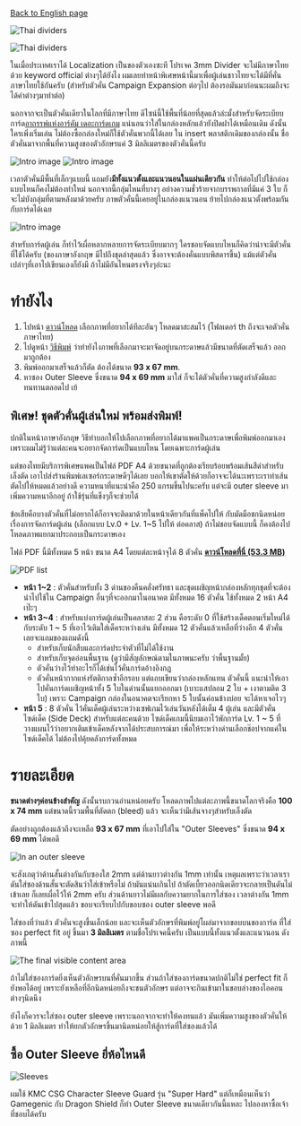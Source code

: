 [Back to English page](./)

![Thai dividers](../../../static/image/documentation/divider/thai1.webp)

![Thai dividers](../../../static/image/documentation/divider/thai2.webp)

ในเมื่อประเทศเราได้ Localization เป็นของตัวเองซะที โปรเจค 3mm Divider จะไม่มีภาษาไทยด้วย keyword official ต่างๆได้ยังไง ผมเลยทำหน้าพิเศษหน้านี้มาเพื่อผู้เล่นชาวไทยจะได้มีที่คั่นภาษาไทยใช้กันครับ (สำหรับตัวคั่น Campaign Expansion ต่อๆไป ต้องรอมันมาก่อนนะผมถึงจะได้คำต่างๆมาทำต่อ)

นอกจากจะเป็นตัวคั่นเดียวในโลกที่มีภาษาไทย ดีไซน์นี้ใช้พื้นที่น้อยที่สุดแล้วล่ะมั้งสำหรับจัดระเบียบการ์ด[อาถรรพ์แห่งอาร์คัม เดอะการ์ดเกม](https://www.towertacticgames.com/blogs/announcement/arkham-horror-lcg) แน่นอนว่าใส่ในกล่องหลักแล้วยังปิดฝาได้เหมือนเดิม ดังนั้นใครเพิ่งเริ่มเล่น ไม่ต้องซื้อกล่องใหม่ก็ใช้ตัวคั่นพวกนี้ได้เลย ใน insert พลาสติกเดิมของกล่องนั้น ชื่อตัวคั่นมาจากพื้นที่ความสูงของตัวอักษรแค่ 3 มิลลิเมตรของตัวคั่นนี้ครับ

![Intro image](../../../static/image/documentation/divider/head1.webp)
![Intro image](../../../static/image/documentation/divider/head2.webp)

เวลาตัวคั่นมีพื้นที่เล็กๆแบบนี้ แถมยัง**มีทั้งแนวตั้งและแนวนอนในแผ่นเดียวกัน** ทำให้ต่อไปไปใช้กล่องแบบไหนก็คงไม่ต้องทำใหม่ นอกจากนี้กลุ่มไหนที่บางๆ อย่างความชั่วร้ายจากบรรพกาลที่มีแค่ 3 ใบ ก็จะไม่บังกลุ่มที่ตามหลังมาด้วยครับ ภาพตัวคั่นนี้เคยอยู่ในกล่องแนวนอน ย้ายไปกล่องแนวตั้งพร้อมกันกับการ์ดได้เฉย

![Intro image](../../../static/image/documentation/divider/head3.webp)

สำหรับการ์ดผู้เล่น ก็ทำไว้เผื่อหลากหลายการจัดระเบียบมากๆ ใครชอบจัดแบบไหนก็คิดว่าน่าจะมีตัวคั่นที่ใช้ได้ครับ (ของภาษาอังกฤษ มีไปถึงชุดล่าสุดแล้ว ซึ่งอาจจะต้องคั่นแบบพิสดารขึ้น) แม้แต่ตัวคั่นเปล่าๆที่เอาไปเขียนเองก็ยังมี ถ้าไม่มีอันไหนตรงจริงๆอ่ะนะ

# ทำยังไง

1. ไปหน้า [ดาวน์โหลด](./download) เลือกภาพที่อยากได้ทีละอันๆ โหลดมาสะสมไว้ (โฟลเดอร์ th ถึงจะเจอตัวคั่นภาษาไทย)
2. ไปดูหน้า [วิธีพิมพ์](./print) ว่าทำยังไงภาพที่เลือกมาจะมาจัดอยู่บนกระดาษแล้วมีขนาดที่ตัดเสร็จแล้ว ออกมาถูกต้อง
3. พิมพ์ออกมาเสร็จแล้วก็ตัด ต้องได้ขนาด **93 x 67 mm**.
4. หาซอง Outer Sleeve ซึ่งขนาด **94 x 69 mm** มาใส่ ก็จะได้ตัวคั่นที่ความสูงกำลังดีและทนทานตลอดไป เย้

## พิเศษ! ชุดตัวคั่นผู้เล่นใหม่ พร้อมส่งพิมพ์!

ปกติในหน้าภาษาอังกฤษ วิธีทำบอกให้ไปเลือกภาพที่อยากได้มาแพคเป็นกระดาษเพื่อพิมพ์ออกมาเอง เพราะผมไม่รู้ว่าแต่ละคนจะอยากจัดการ์ดเป็นแบบไหน โดยเฉพาะการ์ดผู้เล่น

แต่ของไทยมีบริการพิเศษแพคเป็นไฟล์ PDF A4 ด้วยขนาดที่ถูกต้องเรียบร้อยพร้อมเส้นสีดำสำหรับเล็งตัด เอาไปส่งร้านพิมพ์เลเซอร์กระดาษดีๆได้เลย บอกให้เขาตัดให้ด้วยก็อาจจะได้นะเพราะเราทำเส้นตัดไปให้หมดแล้วอย่างดี ความหนาที่แนะนำคือ 250 แกรมขึ้นไปนะครับ แต่จะมี outer sleeve มาเพิ่มความหนาอีกอยู่ ถ้าใช้รุ่นที่แข็งๆก็จะช่วยได้

ข้อเสียคือบางตัวคั่นที่ไม่อยากได้ก็อาจจะติดมาด้วยในหน้าเดียวกันที่แพ็คไปให้ กับมัดมือชกนิดหน่อยเรื่องการจัดการ์ดผู้เล่น (เลือกแบบ Lv.0 + Lv. 1~5 ไปให้ ต่อคลาส) ถ้าไม่ชอบจัดแบบนี้ ก็คงต้องไปโหลดภาพแยกมาประกอบเป็นกระดาษเอง

ไฟล์ PDF นี้มีทั้งหมด 5 หน้า ขนาด A4 โดยแต่ละหน้าจุได้ 8 ตัวคั่น [**ดาวน์โหลดที่นี่ (53.3 MB)**](https://drive.google.com/file/d/1HJ_o4cGdgkdqwET0YsOvHHVd0as5Og8y/view?usp=share_link)
 
![PDF list](../../../static/image/documentation/divider/thai-menu.webp)

- **หน้า 1~2** : ตัวคั่นสำหรับทั้ง 3 ด่านของคืนคลั่งศรัทธา และชุดเผชิญหน้ากล่องหลักทุกชุดที่จะต้องนำไปใช้ใน Campaign อื่นๆที่จะออกมาในอนาคต มีทั้งหมด 16 ตัวคั่น ใช้ทั้งหมด 2 หน้า A4 เป๊ะๆ
- **หน้า 3~4** : สำหรับแบ่งการ์ดผู้เล่นเป็นคลาสละ 2 ส่วน คือระดับ 0 ที่ใช้สร้างเด็คตอนเริ่มใหม่ได้ กับระดับ 1 ~ 5 ที่เอาไว้เติมใส่เด็คระหว่างเล่น มีทั้งหมด 12 ตัวคั่นแล้วเหลือที่ว่างอีก 4 ตัวคั่น เลยจะแถมของแถมดังนี้
  - สำหรับเก็บนักสืบและการ์ดประจำตัวที่ไม่ได้ใช้งาน
  - สำหรับเก็บจุดอ่อนพื้นฐาน (ดูว่ามีสัญลักษณ์ตามในภาพนะครับ ว่าพื้นฐานมั้ย)
  - ตัวคั่นว่างไว้ทำอะไรก็ได้เช่นไว้คั่นการ์ดอ้างอิงกฎ
  - ตัวคั่นหน้ากากแห่งรัตติกาลซ้ำอีกรอบ แต่แถบเขียนว่ากล่องหลักแทน ตัวคั่นนี้ แนะนำให้เอาไปคั่นการ์ดเผชิญหน้าทั้ง 5 ใบในด่านนั้นแยกออกมา (เบาะแสปลอม 2 ใบ + เงาตามติด 3 ใบ) เพราะ Campaign กล่องในอนาคตจะเรียกหา 5 ใบนั้นค่อนข้างบ่อย จะได้หาเจอไวๆ
- **หน้า 5** : 8 ตัวคั่น ไว้คั่นเด็คผู้เล่นระหว่างเซฟเกมไว้เล่นวันหลังได้เต็ม 4 ผู้เล่น และมีตัวคั่นไซด์เด็ค (Side Deck) สำหรับแต่ละคนด้วย ไซด์เด็คเกมนี้นิยมเอาไว้พักการ์ด Lv. 1 ~ 5 ที่วางแผนไว้ว่าอยากเติมเข้าเด็คหลังจากได้ประสบการณ์มา เพื่อให้ระหว่างด่านเลือกช๊อปจากแค่ในไซด์เด็คได้ ไม่ต้องไปคุ้ยคลังการ์ดทั้งหมด

# รายละเอียด

**ขนาดต่างๆค่อนข้างสำคัญ** ดังนั้นรบกวนอ่านหน่อยครับ โหลดภาพไปแต่ละภาพนี้ขนาดโลกจริงคือ **100 x 74 mm** แต่ขนาดนี้รวมพื้นที่ตัดตก (bleed) แล้ว จะเห็นว่ามีเส้นจางๆสำหรับเล็งตัด

ตัดอย่างถูกต้องแล้วถึงจะเหลือ **93 x 67 mm** ที่เอาไปใส่ใน "Outer Sleeves" ซึ่งขนาด **94 x 69 mm** ได้พอดี

![In an outer sleeve](../../../static/image/documentation/divider/how1.webp)

จะสังเกตุว่าด้านสั้นต่างกันกับซองใส 2mm แต่ด้านยาวต่างกัน 1mm เท่านั้น เหตุผลเพราะว่าเวลาเราดันใส่ซองด้านสั้นจะตัดสินว่าใส่เข้าหรือไม่ ถ้ามันแน่นเกินไป ถ้าตัดเบี้ยวออกนิดเดียวจะกลายเป็นดันไม่เข้าเลย ก็เลยเผื่อไว้ให้ 2mm ครับ ส่วนด้านยาวไม่มีผลกับความยากในการใส่ซอง เวลาต่างกัน 1mm จะทำให้ดันเข้าไปสุดแล้ว ขอบจะเรียบไปกับขอบซอง outer sleeve พอดี

ใส่ซองที่ว่าแล้ว ตัวคั่นจะสูงขึ้นเล็กน้อย และจะเห็นตัวอักษรที่พิมพ์อยู่โผล่มาจากขอบบนของการ์ด ที่ใส่ซอง perfect fit อยู่ ขึ้นมา **3 มิลลิเมตร** ตามชื่อโปรเจคนี้ครับ เป็นแบบนี้ทั้งแนวตั้งและแนวนอน ดังภาพนี้

![The final visible content area](../../../static/image/documentation/divider/how2.webp)

ถ้าไม่ใส่ซองการ์ดยิ่งเห็นตัวอักษรบนที่คั่นมากขึ้น ส่วนถ้าใส่ซองการ์ดขนาดปกติไม่ใช่ perfect fit ก็ยังพอได้อยู่ เพราะยังเหลือที่อีกนิดหน่อยถึงจะชนตัวอักษร แต่อาจจะกินเข้ามาในขอบล่างของไอคอนต่างๆนิดนึง

ยังไงก็ควรจะใส่ซอง outer sleeve เพราะนอกจากจะทำให้คงทนแล้ว มันเพิ่มความสูงของตัวคั่นให้ด้วย 1 มิลลิเมตร ทำให้ยกตัวอักษรขึ้นมานิดหน่อยให้สู้การ์ดที่ใส่ซองแล้วได้

## ซื้อ Outer Sleeve ยี่ห้อไหนดี

![Sleeves](../../../static/image/documentation/divider/sleeves.webp)

ผมใช้ KMC CSG Character Sleeve Guard รุ่น "Super Hard" แต่ก็เหมือนเห็นว่า Gamegenic กับ Dragon Shield ก็ทำ Outer Sleeve ขนาดเดียวกันนี้แหละ ไปลองหาซื้อเจ้าที่ชอบได้ครับ

